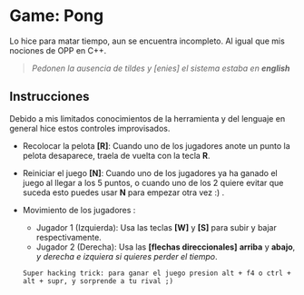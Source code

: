 # Game: Pong
Lo hice para matar tiempo, aun se encuentra incompleto. Al igual que mis nociones de OPP en C++.
>*Pedonen la ausencia de tildes y [enies] el sistema estaba en **english***

## Instrucciones 
Debido a mis limitados conocimientos de la herramienta y del lenguaje en general hice estos controles improvisados.

* Recolocar la pelota **[R]**: Cuando uno de los jugadores anote un punto la pelota desaparece, traela de vuelta con la tecla **R**.
* Reiniciar el juego **[N]**: Cuando uno de los jugadores ya ha ganado el juego al llegar a los 5 puntos, o cuando uno de los 2 quiere evitar que suceda esto puedes usar __N__ para empezar otra vez :) .

* Movimiento de los jugadores :
	* Jugador 1 (Izquierda): Usa las teclas __[W]__ y __[S]__ para subir y bajar 		 			respectivamente.
	* Jugador 2 (Derecha): Usa las __[flechas direccionales]__ __arriba__ y __abajo__, _y derecha e izquiera si quieres perder el tiempo_.
	
	`Super hacking trick: para ganar el juego presion alt + f4 o ctrl + alt + supr, y sorprende a tu rival ;) `